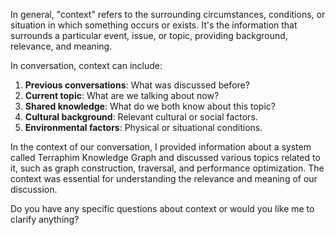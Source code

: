In general, "context" refers to the surrounding circumstances, conditions, or situation in which something occurs or exists. It's the information that surrounds a particular event, issue, or topic, providing background, relevance, and meaning.

In conversation, context can include:

1. **Previous conversations**: What was discussed before?
2. **Current topic**: What are we talking about now?
3. **Shared knowledge**: What do we both know about this topic?
4. **Cultural background**: Relevant cultural or social factors.
5. **Environmental factors**: Physical or situational conditions.

In the context of our conversation, I provided information about a system called Terraphim Knowledge Graph and discussed various topics related to it, such as graph construction, traversal, and performance optimization. The context was essential for understanding the relevance and meaning of our discussion.

Do you have any specific questions about context or would you like me to clarify anything?
